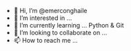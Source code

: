 - 👋 Hi, I’m @emerconghaile
- 👀 I’m interested in ...
- 🌱 I’m currently learning ... Python & Git
- 💞️ I’m looking to collaborate on ...
- 📫 How to reach me ...

<!---
emerconghaile/emerconghaile is a ✨ special ✨ repository because its `README.md` (this file) appears on your GitHub profile.
You can click the Preview link to take a look at your changes.
--->
